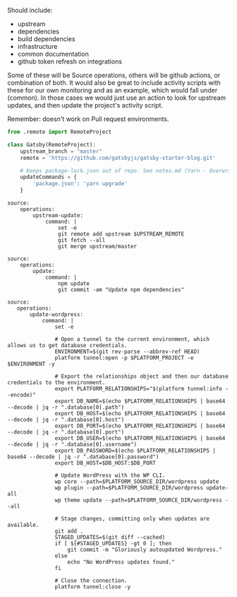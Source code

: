 
Should include:

- upstream
- dependencies
- build dependencies
- infrastructure
- common documentation
- github token refresh on integrations

Some of these will be Source operations, others will be github actions, or combination of both. It would also be great to include activity scripts with these for our own monitoring and as an example, which would fall under (common). In those cases we would just use an action to look for upstream updates, and then update the project's activity script. 

Remember: doesn't work on Pull request environments.

```python
from .remote import RemoteProject

class Gatsby(RemoteProject):
    upstream_branch = "master"
    remote = 'https://github.com/gatsbyjs/gatsby-starter-blog.git'

    # Keeps package-lock.json out of repo. See notes.md (Yarn - Overwriting updateCommands) for more details.
    updateCommands = {
        'package.json': 'yarn upgrade'
    }
```

```
source:
    operations:
        upstream-update:
            command: |
                set -e
                git remote add upstream $UPSTREAM_REMOTE
                git fetch --all
                git merge upstream/master
```

```
source:
    operations:
        update:
            command: |
                npm update
                git commit -am "Update npm dependencies"
```

```
source:
   operations:
       update-wordpress:
           command: |
               set -e

               # Open a tunnel to the current environment, which allows us to get database credentials.
               ENVIRONMENT=$(git rev-parse --abbrev-ref HEAD)
               platform tunnel:open -p $PLATFORM_PROJECT -e $ENVIRONMENT -y

               # Export the relationships object and then our database credentials to the environment.
               export PLATFORM_RELATIONSHIPS="$(platform tunnel:info --encode)"
               export DB_NAME=$(echo $PLATFORM_RELATIONSHIPS | base64 --decode | jq -r ".database[0].path")
               export DB_HOST=$(echo $PLATFORM_RELATIONSHIPS | base64 --decode | jq -r ".database[0].host")
               export DB_PORT=$(echo $PLATFORM_RELATIONSHIPS | base64 --decode | jq -r ".database[0].port")
               export DB_USER=$(echo $PLATFORM_RELATIONSHIPS | base64 --decode | jq -r ".database[0].username")
               export DB_PASSWORD=$(echo $PLATFORM_RELATIONSHIPS | base64 --decode | jq -r ".database[0].password")
               export DB_HOST=$DB_HOST:$DB_PORT

               # Update WordPress with the WP CLI.
               wp core --path=$PLATFORM_SOURCE_DIR/wordpress update
               wp plugin --path=$PLATFORM_SOURCE_DIR/wordpress update-all
               wp theme update --path=$PLATFORM_SOURCE_DIR/wordpress --all

               # Stage changes, committing only when updates are available.
               git add .
               STAGED_UPDATES=$(git diff --cached)
               if [ ${#STAGED_UPDATES} -gt 0 ]; then
                   git commit -m "Gloriously autoupdated Wordpress."
               else
                   echo "No WordPress updates found."
               fi
              
               # Close the connection.
               platform tunnel:close -y
```